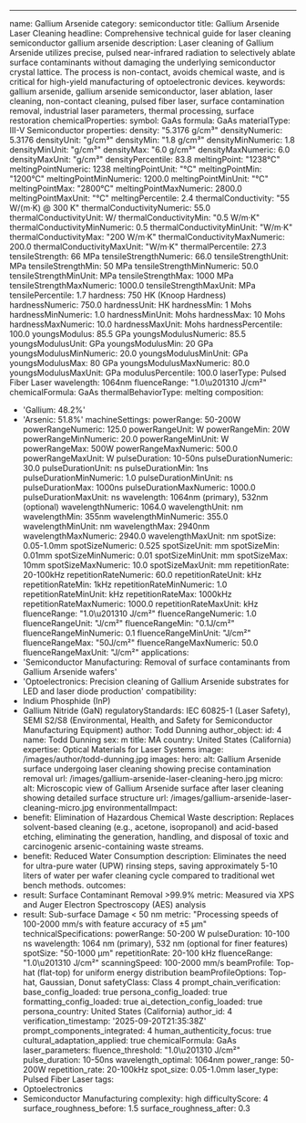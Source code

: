 ---
name: Gallium Arsenide
category: semiconductor
title: Gallium Arsenide Laser Cleaning
headline: Comprehensive technical guide for laser cleaning semiconductor gallium arsenide
description: Laser cleaning of Gallium Arsenide utilizes precise, pulsed near-infrared
  radiation to selectively ablate surface contaminants without damaging the underlying
  semiconductor crystal lattice. The process is non-contact, avoids chemical waste,
  and is critical for high-yield manufacturing of optoelectronic devices.
keywords: gallium arsenide, gallium arsenide semiconductor, laser ablation, laser
  cleaning, non-contact cleaning, pulsed fiber laser, surface contamination removal,
  industrial laser parameters, thermal processing, surface restoration
chemicalProperties:
  symbol: GaAs
  formula: GaAs
  materialType: III-V Semiconductor
properties:
  density: "5.3176 g/cm³"
  densityNumeric: 5.3176
  densityUnit: "g/cm³"
  densityMin: "1.8 g/cm³"
  densityMinNumeric: 1.8
  densityMinUnit: "g/cm³"
  densityMax: "6.0 g/cm³"
  densityMaxNumeric: 6.0
  densityMaxUnit: "g/cm³"
  densityPercentile: 83.8
  meltingPoint: "1238°C"
  meltingPointNumeric: 1238
  meltingPointUnit: "°C"
  meltingPointMin: "1200°C"
  meltingPointMinNumeric: 1200.0
  meltingPointMinUnit: "°C"
  meltingPointMax: "2800°C"
  meltingPointMaxNumeric: 2800.0
  meltingPointMaxUnit: "°C"
  meltingPercentile: 2.4
  thermalConductivity: "55 W/(m·K) @ 300 K"
  thermalConductivityNumeric: 55.0
  thermalConductivityUnit: W/
  thermalConductivityMin: "0.5 W/m·K"
  thermalConductivityMinNumeric: 0.5
  thermalConductivityMinUnit: "W/m·K"
  thermalConductivityMax: "200 W/m·K"
  thermalConductivityMaxNumeric: 200.0
  thermalConductivityMaxUnit: "W/m·K"
  thermalPercentile: 27.3
  tensileStrength: 66 MPa
  tensileStrengthNumeric: 66.0
  tensileStrengthUnit: MPa
  tensileStrengthMin: 50 MPa
  tensileStrengthMinNumeric: 50.0
  tensileStrengthMinUnit: MPa
  tensileStrengthMax: 1000 MPa
  tensileStrengthMaxNumeric: 1000.0
  tensileStrengthMaxUnit: MPa
  tensilePercentile: 1.7
  hardness: 750 HK (Knoop Hardness)
  hardnessNumeric: 750.0
  hardnessUnit: HK
  hardnessMin: 1 Mohs
  hardnessMinNumeric: 1.0
  hardnessMinUnit: Mohs
  hardnessMax: 10 Mohs
  hardnessMaxNumeric: 10.0
  hardnessMaxUnit: Mohs
  hardnessPercentile: 100.0
  youngsModulus: 85.5 GPa
  youngsModulusNumeric: 85.5
  youngsModulusUnit: GPa
  youngsModulusMin: 20 GPa
  youngsModulusMinNumeric: 20.0
  youngsModulusMinUnit: GPa
  youngsModulusMax: 80 GPa
  youngsModulusMaxNumeric: 80.0
  youngsModulusMaxUnit: GPa
  modulusPercentile: 100.0
  laserType: Pulsed Fiber Laser
  wavelength: 1064nm
  fluenceRange: "1.0\u201310 J/cm²"
  chemicalFormula: GaAs
  thermalBehaviorType: melting
composition:
- 'Gallium: 48.2%'
- 'Arsenic: 51.8%'
machineSettings:
  powerRange: 50-200W
  powerRangeNumeric: 125.0
  powerRangeUnit: W
  powerRangeMin: 20W
  powerRangeMinNumeric: 20.0
  powerRangeMinUnit: W
  powerRangeMax: 500W
  powerRangeMaxNumeric: 500.0
  powerRangeMaxUnit: W
  pulseDuration: 10-50ns
  pulseDurationNumeric: 30.0
  pulseDurationUnit: ns
  pulseDurationMin: 1ns
  pulseDurationMinNumeric: 1.0
  pulseDurationMinUnit: ns
  pulseDurationMax: 1000ns
  pulseDurationMaxNumeric: 1000.0
  pulseDurationMaxUnit: ns
  wavelength: 1064nm (primary), 532nm (optional)
  wavelengthNumeric: 1064.0
  wavelengthUnit: nm
  wavelengthMin: 355nm
  wavelengthMinNumeric: 355.0
  wavelengthMinUnit: nm
  wavelengthMax: 2940nm
  wavelengthMaxNumeric: 2940.0
  wavelengthMaxUnit: nm
  spotSize: 0.05-1.0mm
  spotSizeNumeric: 0.525
  spotSizeUnit: mm
  spotSizeMin: 0.01mm
  spotSizeMinNumeric: 0.01
  spotSizeMinUnit: mm
  spotSizeMax: 10mm
  spotSizeMaxNumeric: 10.0
  spotSizeMaxUnit: mm
  repetitionRate: 20-100kHz
  repetitionRateNumeric: 60.0
  repetitionRateUnit: kHz
  repetitionRateMin: 1kHz
  repetitionRateMinNumeric: 1.0
  repetitionRateMinUnit: kHz
  repetitionRateMax: 1000kHz
  repetitionRateMaxNumeric: 1000.0
  repetitionRateMaxUnit: kHz
  fluenceRange: "1.0\u201310 J/cm²"
  fluenceRangeNumeric: 1.0
  fluenceRangeUnit: "J/cm²"
  fluenceRangeMin: "0.1J/cm²"
  fluenceRangeMinNumeric: 0.1
  fluenceRangeMinUnit: "J/cm²"
  fluenceRangeMax: "50J/cm²"
  fluenceRangeMaxNumeric: 50.0
  fluenceRangeMaxUnit: "J/cm²"
applications:
- 'Semiconductor Manufacturing: Removal of surface contaminants from Gallium Arsenide
  wafers'
- 'Optoelectronics: Precision cleaning of Gallium Arsenide substrates for LED and
  laser diode production'
compatibility:
- Indium Phosphide (InP)
- Gallium Nitride (GaN)
regulatoryStandards: IEC 60825-1 (Laser Safety), SEMI S2/S8 (Environmental, Health,
  and Safety for Semiconductor Manufacturing Equipment)
author: Todd Dunning
author_object:
  id: 4
  name: Todd Dunning
  sex: m
  title: MA
  country: United States (California)
  expertise: Optical Materials for Laser Systems
  image: /images/author/todd-dunning.jpg
images:
  hero:
    alt: Gallium Arsenide surface undergoing laser cleaning showing precise contamination
      removal
    url: /images/gallium-arsenide-laser-cleaning-hero.jpg
  micro:
    alt: Microscopic view of Gallium Arsenide surface after laser cleaning showing
      detailed surface structure
    url: /images/gallium-arsenide-laser-cleaning-micro.jpg
environmentalImpact:
- benefit: Elimination of Hazardous Chemical Waste
  description: Replaces solvent-based cleaning (e.g., acetone, isopropanol) and acid-based
    etching, eliminating the generation, handling, and disposal of toxic and carcinogenic
    arsenic-containing waste streams.
- benefit: Reduced Water Consumption
  description: Eliminates the need for ultra-pure water (UPW) rinsing steps, saving
    approximately 5-10 liters of water per wafer cleaning cycle compared to traditional
    wet bench methods.
outcomes:
- result: Surface Contaminant Removal >99.9%
  metric: Measured via XPS and Auger Electron Spectroscopy (AES) analysis
- result: Sub-surface Damage < 50 nm
  metric: "Processing speeds of 100-2000 mm/s with feature accuracy of ±5 µm"
technicalSpecifications:
  powerRange: 50-200 W
  pulseDuration: 10-100 ns
  wavelength: 1064 nm (primary), 532 nm (optional for finer features)
  spotSize: "50-1000 µm"
  repetitionRate: 20-100 kHz
  fluenceRange: "1.0\u201310 J/cm²"
  scanningSpeed: 100-2000 mm/s
  beamProfile: Top-hat (flat-top) for uniform energy distribution
  beamProfileOptions: Top-hat, Gaussian, Donut
  safetyClass: Class 4
prompt_chain_verification:
  base_config_loaded: true
  persona_config_loaded: true
  formatting_config_loaded: true
  ai_detection_config_loaded: true
  persona_country: United States (California)
  author_id: 4
  verification_timestamp: '2025-09-20T21:35:38Z'
  prompt_components_integrated: 4
  human_authenticity_focus: true
  cultural_adaptation_applied: true
chemicalFormula: GaAs
laser_parameters:
  fluence_threshold: "1.0\u201310 J/cm²"
  pulse_duration: 10-50ns
  wavelength_optimal: 1064nm
  power_range: 50-200W
  repetition_rate: 20-100kHz
  spot_size: 0.05-1.0mm
  laser_type: Pulsed Fiber Laser
tags:
- Optoelectronics
- Semiconductor Manufacturing
complexity: high
difficultyScore: 4
surface_roughness_before: 1.5
surface_roughness_after: 0.3
